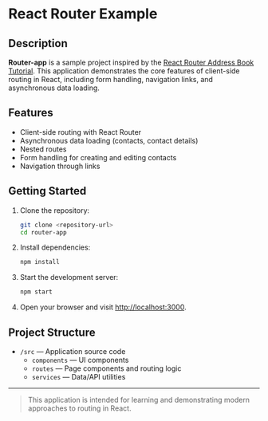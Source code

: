 # React Router Example

## Description

**Router-app** is a sample project inspired by the [React Router Address Book Tutorial](https://reactrouter.com/tutorials/address-book). 
This application demonstrates the core features of client-side routing in React, including form handling, navigation links, and asynchronous data loading.

## Features

- Client-side routing with React Router
- Asynchronous data loading (contacts, contact details)
- Nested routes
- Form handling for creating and editing contacts
- Navigation through links

## Getting Started

1. Clone the repository:

    ```bash
    git clone <repository-url>
    cd router-app
    ```

2. Install dependencies:

    ```bash
    npm install
    ```

3. Start the development server:

    ```bash
    npm start
    ```

4. Open your browser and visit [http://localhost:3000](http://localhost:3000).

## Project Structure

- `/src` — Application source code
    - `components` — UI components
    - `routes` — Page components and routing logic
    - `services` — Data/API utilities

---

> This application is intended for learning and demonstrating modern approaches to routing in React.
